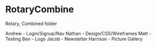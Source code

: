# RotaryCombine
Rotary, Combined folder


Andrew - Login/Signup/Nav
Nathan - Design/CSS/Wireframes
Matt - Testing
Ben - Logo
Jacob - Newsletter
Harrison - Picture Gallery
